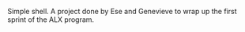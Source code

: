 Simple shell. A project done by Ese and Genevieve to wrap up the first sprint of the ALX program.



